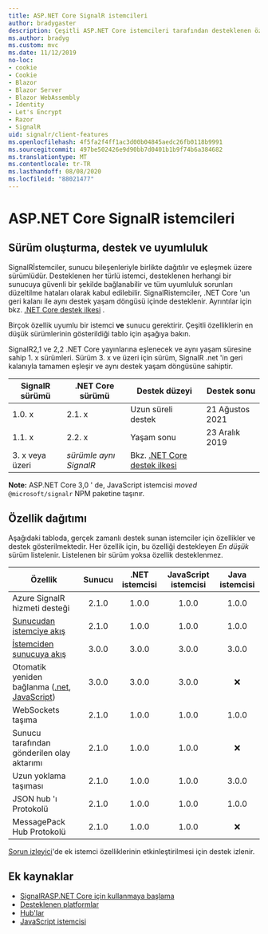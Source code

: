 ```yaml
---
title: ASP.NET Core SignalR istemcileri
author: bradygaster
description: Çeşitli ASP.NET Core istemcileri tarafından desteklenen özellikleri öğrenin SignalR .
ms.author: bradyg
ms.custom: mvc
ms.date: 11/12/2019
no-loc:
- cookie
- Cookie
- Blazor
- Blazor Server
- Blazor WebAssembly
- Identity
- Let's Encrypt
- Razor
- SignalR
uid: signalr/client-features
ms.openlocfilehash: 4f5fa2f4ff1ac3d00b04845aedc26fb0118b9991
ms.sourcegitcommit: 497be502426e9d90bb7d0401b1b9f74b6a384682
ms.translationtype: MT
ms.contentlocale: tr-TR
ms.lasthandoff: 08/08/2020
ms.locfileid: "88021477"
---
```

# <a name="aspnet-core-no-locsignalr-clients"></a>ASP.NET Core SignalR istemcileri

## <a name="versioning-support-and-compatibility"></a>Sürüm oluşturma, destek ve uyumluluk

SignalRİstemciler, sunucu bileşenleriyle birlikte dağıtılır ve eşleşmek üzere sürümlüdür. Desteklenen her türlü istemci, desteklenen herhangi bir sunucuya güvenli bir şekilde bağlanabilir ve tüm uyumluluk sorunları düzeltilme hataları olarak kabul edilebilir. SignalRistemciler, .NET Core 'un geri kalanı ile aynı destek yaşam döngüsü içinde desteklenir. Ayrıntılar için bkz. [.NET Core destek ilkesi](https://dotnet.microsoft.com/platform/support/policy/dotnet-core) .

Birçok özellik uyumlu bir istemci **ve** sunucu gerektirir. Çeşitli özelliklerin en düşük sürümlerinin gösterildiği tablo için aşağıya bakın.

SignalR2,1 ve 2,2 .NET Core yayınlarına eşlenecek ve aynı yaşam süresine sahip 1. x sürümleri. Sürüm 3. x ve üzeri için sürüm, SignalR .net 'in geri kalanıyla tamamen eşleşir ve aynı destek yaşam döngüsüne sahiptir.

| SignalR sürümü | .NET Core sürümü | Destek düzeyi | Destek sonu |
| - | - | - | - |
| 1.0. x | 2.1. x | Uzun süreli destek | 21 Ağustos 2021 |
| 1.1. x | 2.2. x | Yaşam sonu | 23 Aralık 2019 |
| 3. x veya üzeri | *sürümle aynı SignalR* | Bkz. [.NET Core destek ilkesi](https://dotnet.microsoft.com/platform/support/policy/dotnet-core) |

**Note:** ASP.NET Core 3,0 ' de, JavaScript istemcisi *moved* `@microsoft/signalr` NPM paketine taşınır.

## <a name="feature-distribution"></a>Özellik dağıtımı

Aşağıdaki tabloda, gerçek zamanlı destek sunan istemciler için özellikler ve destek gösterilmektedir. Her özellik için, bu özelliği destekleyen *En düşük* sürüm listelenir. Listelenen bir sürüm yoksa özellik desteklenmez.

| Özellik | Sunucu | .NET istemcisi | JavaScript istemcisi | Java istemcisi |
| ---- | :-: | :-: | :-: | :-: |
| Azure SignalR hizmeti desteği |2.1.0|1.0.0|1.0.0|1.0.0|
| [Sunucudan istemciye akış](xref:signalr/streaming)          |2.1.0|1.0.0|1.0.0|1.0.0|
| [İstemciden sunucuya akış](xref:signalr/streaming)          |3.0.0|3.0.0|3.0.0|3.0.0|
| Otomatik yeniden bağlanma ([.net](/aspnet/core/signalr/dotnet-client?view=aspnetcore-3.0&tabs=visual-studio#handle-lost-connection), [JavaScript](/aspnet/core/signalr/javascript-client?view=aspnetcore-3.0#reconnect-clients))          |3.0.0|3.0.0|3.0.0|❌|
| WebSockets taşıma |2.1.0|1.0.0|1.0.0|1.0.0|
| Sunucu tarafından gönderilen olay aktarımı |2.1.0|1.0.0|1.0.0|❌|
| Uzun yoklama taşıması |2.1.0|1.0.0|1.0.0|3.0.0|
| JSON hub 'ı Protokolü |2.1.0|1.0.0|1.0.0|1.0.0|
| MessagePack Hub Protokolü |2.1.0|1.0.0|1.0.0|❌|

[Sorun izleyici](https://github.com/dotnet/AspNetCore/issues)'de ek istemci özelliklerinin etkinleştirilmesi için destek izlenir.

## <a name="additional-resources"></a>Ek kaynaklar

* [SignalRASP.NET Core için kullanmaya başlama](xref:tutorials/signalr)
* [Desteklenen platformlar](xref:signalr/supported-platforms)
* [Hub'lar](xref:signalr/hubs)
* [JavaScript istemcisi](xref:signalr/javascript-client)
